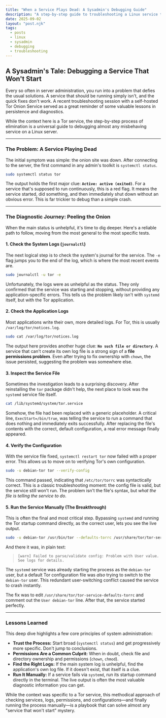 ```yaml
---
title: "When a Service Plays Dead: A Sysadmin's Debugging Guide"
description: "A step-by-step guide to troubleshooting a Linux service that won't start, using a real-world example with a stubborn Tor Onion Service."
date: 2025-09-02
layout: "post.njk"
tags:
  - posts
  - linux
  - sysadmin
  - debugging
  - troubleshooting
---
```


## A Sysadmin's Tale: Debugging a Service That Won't Start

Every so often in server administration, you run into a problem that defies the usual solutions. A service that should be running simply isn't, and the quick fixes don't work. A recent troubleshooting session with a self-hosted Tor Onion Service served as a great reminder of some valuable lessons in persistence and diagnostics.

While the context here is a Tor service, the step-by-step process of elimination is a universal guide to debugging almost any misbehaving service on a Linux server.

-----

### The Problem: A Service Playing Dead

The initial symptom was simple: the onion site was down. After connecting to the server, the first command in any admin's toolkit is `systemctl status`.

```bash
sudo systemctl status tor
````

The output holds the first major clue: **`Active: active (exited)`**. For a service that's supposed to run continuously, this is a red flag. It means the service started, did something, and then immediately shut down without an obvious error. This is far trickier to debug than a simple crash.

-----

### The Diagnostic Journey: Peeling the Onion

When the main status is unhelpful, it's time to dig deeper. Here's a reliable path to follow, moving from the most general to the most specific tests.

#### 1\. Check the System Logs (`journalctl`)

The next logical step is to check the system's journal for the service. The `-e` flag jumps you to the end of the log, which is where the most recent events are.

```bash
sudo journalctl -u tor -e
```

Unfortunately, the logs were as unhelpful as the status. They only confirmed that the service was starting and stopping, without providing any application-specific errors. This tells us the problem likely isn't with `systemd` itself, but with the Tor application.

#### 2\. Check the Application Logs

Most applications write their own, more detailed logs. For Tor, this is usually `/var/log/tor/notices.log`.

```bash
sudo cat /var/log/tor/notices.log
```

The output here provides another huge clue: **`No such file or directory`**. A service that can't create its own log file is a strong sign of a **file permissions problem**. Even after trying to fix ownership with `chown`, the issue persisted, suggesting the problem was somewhere else.

#### 3\. Inspect the Service File

Sometimes the investigation leads to a surprising discovery. After reinstalling the `tor` package didn't help, the next place to look was the `systemd` service file itself.

```bash
cat /lib/systemd/system/tor.service
```

Somehow, the file had been replaced with a generic placeholder. A critical line, `ExecStart=/bin/true`, was telling the service to run a command that does nothing and immediately exits successfully. After replacing the file's contents with the correct, default configuration, a real error message finally appeared.

#### 4\. Verify the Configuration

With the service file fixed, `systemctl restart tor` now failed with a proper error. This allows us to move on to verifying Tor's own configuration.

```bash
sudo -u debian-tor tor --verify-config
```

This command passed, indicating that `/etc/tor/torrc` was syntactically correct. This is a classic troubleshooting moment: the config file is valid, but the service still won't run. The problem isn't the file's syntax, but *what the file is telling the service to do*.

#### 5\. Run the Service Manually (The Breakthrough)

This is often the final and most critical step. Bypassing `systemd` and running the Tor startup command directly, as the correct user, lets you see the live output.

```bash
sudo -u debian-tor /usr/bin/tor --defaults-torrc /usr/share/tor/tor-service-defaults-torrc -f /etc/tor/torrc --RunAsDaemon 0
```

And there it was, in plain text:

> `[warn] Failed to parse/validate config: Problem with User value. See logs for details.`

The `systemd` service was already starting the process as the `debian-tor` user, but a default Tor configuration file was *also* trying to switch to the `debian-tor` user. This redundant user-switching conflict caused the service to crash instantly.

The fix was to edit `/usr/share/tor/tor-service-defaults-torrc` and comment out the `User debian-tor` line. After that, the service started perfectly.

-----

### Lessons Learned

This deep dive highlights a few core principles of system administration:

  * **Trust the Process:** Start broad (`systemctl status`) and get progressively more specific. Don't jump to conclusions.
  * **Permissions Are a Common Culprit:** When in doubt, check file and directory ownership and permissions (`chown`, `chmod`).
  * **Find the Right Logs:** If the main system log is unhelpful, find the application's own log file. If it doesn't exist, that itself is a clue.
  * **Run It Manually:** If a service fails via `systemd`, run its startup command directly in the terminal. The live output is often the most valuable diagnostic information you can get.

While the context was specific to a Tor service, this methodical approach of checking services, logs, permissions, and configurations—and finally running the process manually—is a playbook that can solve almost any "service that won't start" mystery.